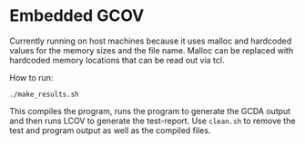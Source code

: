 # Embedded GCOV
Currently running on host machines because it uses malloc and hardcoded values for the memory sizes and the file name.
Malloc can be replaced with hardcoded memory locations that can be read out via tcl.

How to run:
```
./make_results.sh
```
This compiles the program, runs the program to generate the GCDA output and then runs LCOV to generate the test-report.
Use ```clean.sh``` to remove the test and program output as well as the compiled files.

